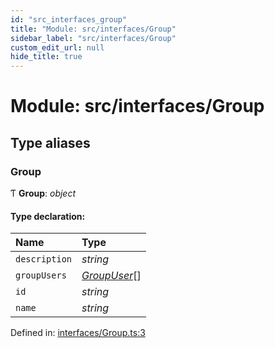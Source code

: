 ```yaml
---
id: "src_interfaces_group"
title: "Module: src/interfaces/Group"
sidebar_label: "src/interfaces/Group"
custom_edit_url: null
hide_title: true
---
```


# Module: src/interfaces/Group

## Type aliases

### Group

Ƭ **Group**: *object*

#### Type declaration:

Name | Type |
:------ | :------ |
`description` | *string* |
`groupUsers` | [*GroupUser*](src_interfaces_groupuser.md#groupuser)[] |
`id` | *string* |
`name` | *string* |

Defined in: [interfaces/Group.ts:3](https://github.com/xr3ngine/xr3ngine/blob/77d12cea0/packages/common/src/interfaces/Group.ts#L3)
